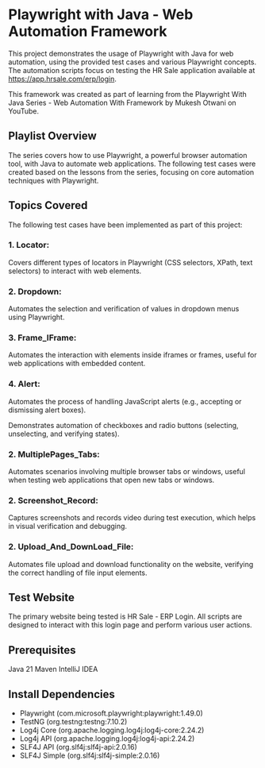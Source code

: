 # Playwright with Java - Web Automation Framework

This project demonstrates the usage of Playwright with Java for web automation, using the provided test cases and various Playwright concepts. The automation scripts focus on testing the HR Sale application available at https://app.hrsale.com/erp/login.

This framework was created as part of learning from the Playwright With Java Series - Web Automation With Framework by Mukesh Otwani on YouTube.

## Playlist Overview

The series covers how to use Playwright, a powerful browser automation tool, with Java to automate web applications. The following test cases were created based on the lessons from the series, focusing on core automation techniques with Playwright.

## Topics Covered

The following test cases have been implemented as part of this project:

### 1. Locator:

Covers different types of locators in Playwright (CSS selectors, XPath, text selectors) to interact with web elements.
### 2. Dropdown:

Automates the selection and verification of values in dropdown menus using Playwright.
### 3. Frame_IFrame:

Automates the interaction with elements inside iframes or frames, useful for web applications with embedded content.
### 4. Alert:

Automates the process of handling JavaScript alerts (e.g., accepting or dismissing alert boxes).

Demonstrates automation of checkboxes and radio buttons (selecting, unselecting, and verifying states).
### 2. MultiplePages_Tabs:

Automates scenarios involving multiple browser tabs or windows, useful when testing web applications that open new tabs or windows.
### 2. Screenshot_Record:

Captures screenshots and records video during test execution, which helps in visual verification and debugging.
### 2. Upload_And_DownLoad_File:

Automates file upload and download functionality on the website, verifying the correct handling of file input elements.

## Test Website

The primary website being tested is HR Sale - ERP Login. All scripts are designed to interact with this login page and perform various user actions.

## Prerequisites

Java 21
Maven 
IntelliJ IDEA

## Install Dependencies

* Playwright (com.microsoft.playwright:playwright:1.49.0)
* TestNG (org.testng:testng:7.10.2)
* Log4j Core (org.apache.logging.log4j:log4j-core:2.24.2)
* Log4j API (org.apache.logging.log4j:log4j-api:2.24.2)
* SLF4J API (org.slf4j:slf4j-api:2.0.16)
* SLF4J Simple (org.slf4j:slf4j-simple:2.0.16)

